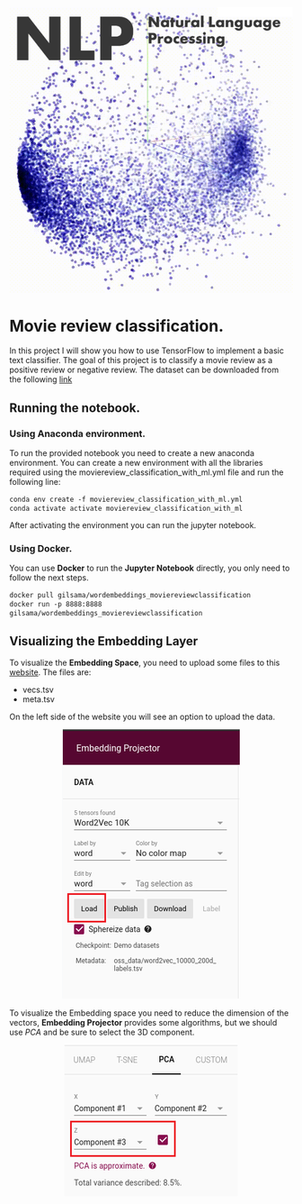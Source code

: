 <p align = "center">
    <img src="images/word_embedding.png">
</p>


# Movie review classification.

In this project I will show you how to use TensorFlow to implement a basic text classifier. The goal of this project is to classify a movie review as a positive review or negative review. The dataset can be downloaded from the following [link](https://www.kaggle.com/lakshmi25npathi/imdb-dataset-of-50k-movie-reviews?select=IMDB+Dataset.csv)
 
## Running the notebook.

### Using Anaconda environment.

To run the provided notebook you need to create a new anaconda environment. You can create a new environment with all the libraries required using the moviereview_classification_with_ml.yml file and run the following line:

    conda env create -f moviereview_classification_with_ml.yml
    conda activate activate moviereview_classification_with_ml

After activating the environment you can run the jupyter notebook.

### Using Docker.

You can use **Docker** to run the **Jupyter Notebook** directly, you only need to follow the next steps.

    docker pull gilsama/wordembeddings_moviereviewclassification
    docker run -p 8888:8888 gilsama/wordembeddings_moviereviewclassification

## Visualizing the Embedding Layer

To visualize the **Embedding Space**, you need to upload some files to this [website](https://projector.tensorflow.org/). The files are:
* vecs.tsv
* meta.tsv

On the left side of the website you will see an option to upload the data.

<p align = "center">
  <img src="images/embedding_projector1.png">
</p>

To visualize the Embedding space you need to reduce the dimension of the vectors, **Embedding Projector** provides some algorithms, but we should use *PCA* and be sure to select the 3D component.

<p align = "center">
    <img src = "images/embedding_projector2.png">
</p>
